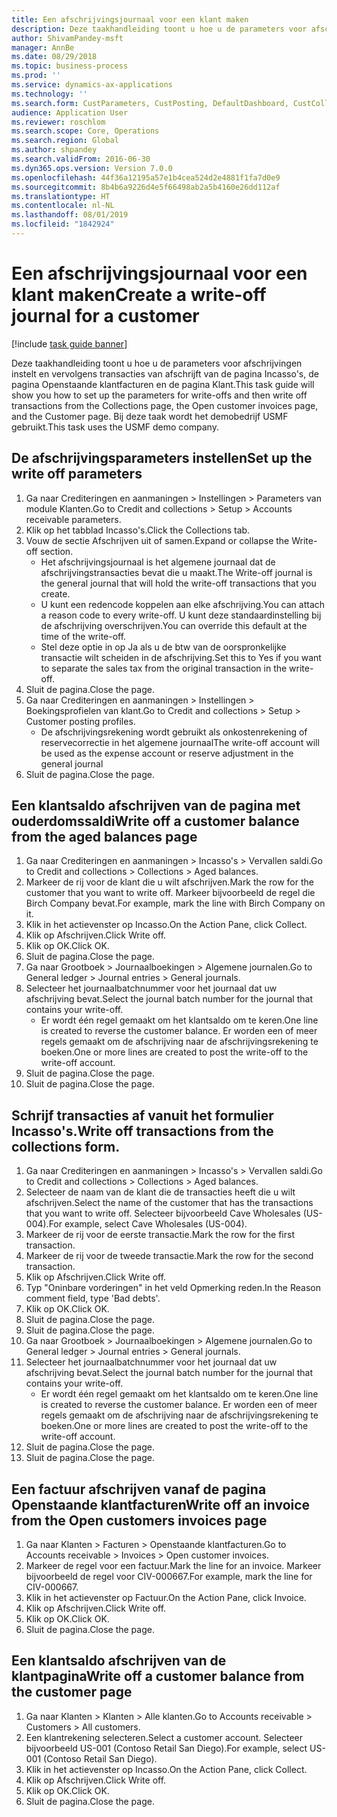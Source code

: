 ```yaml
---
title: Een afschrijvingsjournaal voor een klant maken
description: Deze taakhandleiding toont u hoe u de parameters voor afschrijvingen instelt en vervolgens transacties van afschrijft van de pagina Incasso's, de pagina Openstaande klantfacturen en de pagina Klant.
author: ShivamPandey-msft
manager: AnnBe
ms.date: 08/29/2018
ms.topic: business-process
ms.prod: ''
ms.service: dynamics-ax-applications
ms.technology: ''
ms.search.form: CustParameters, CustPosting, DefaultDashboard, CustCollectionsPoolsListPage, CustWriteOff, LedgerJournalTable, LedgerJournalTransDaily, CustCollections, CustOpenInvoicesListPage, CustTable
audience: Application User
ms.reviewer: roschlom
ms.search.scope: Core, Operations
ms.search.region: Global
ms.author: shpandey
ms.search.validFrom: 2016-06-30
ms.dyn365.ops.version: Version 7.0.0
ms.openlocfilehash: 44f36a12195a57e1b4cea524d2e4881f1fa7d0e9
ms.sourcegitcommit: 8b4b6a9226d4e5f66498ab2a5b4160e26dd112af
ms.translationtype: HT
ms.contentlocale: nl-NL
ms.lasthandoff: 08/01/2019
ms.locfileid: "1842924"
---
```

# <a name="create-a-write-off-journal-for-a-customer"></a><span data-ttu-id="2440b-103">Een afschrijvingsjournaal voor een klant maken</span><span class="sxs-lookup"><span data-stu-id="2440b-103">Create a write-off journal for a customer</span></span>

[!include [task guide banner](../../includes/task-guide-banner.md)]

<span data-ttu-id="2440b-104">Deze taakhandleiding toont u hoe u de parameters voor afschrijvingen instelt en vervolgens transacties van afschrijft van de pagina Incasso's, de pagina Openstaande klantfacturen en de pagina Klant.</span><span class="sxs-lookup"><span data-stu-id="2440b-104">This task guide will show you how to set up the parameters for write-offs and then write off transactions from the Collections page, the Open customer invoices page, and the Customer page.</span></span> <span data-ttu-id="2440b-105">Bij deze taak wordt het demobedrijf USMF gebruikt.</span><span class="sxs-lookup"><span data-stu-id="2440b-105">This task uses the USMF demo company.</span></span>


## <a name="set-up-the-write-off-parameters"></a><span data-ttu-id="2440b-106">De afschrijvingsparameters instellen</span><span class="sxs-lookup"><span data-stu-id="2440b-106">Set up the write off parameters</span></span>
1. <span data-ttu-id="2440b-107">Ga naar Crediteringen en aanmaningen > Instellingen > Parameters van module Klanten.</span><span class="sxs-lookup"><span data-stu-id="2440b-107">Go to Credit and collections > Setup > Accounts receivable parameters.</span></span>
2. <span data-ttu-id="2440b-108">Klik op het tabblad Incasso's.</span><span class="sxs-lookup"><span data-stu-id="2440b-108">Click the Collections tab.</span></span>
3. <span data-ttu-id="2440b-109">Vouw de sectie Afschrijven uit of samen.</span><span class="sxs-lookup"><span data-stu-id="2440b-109">Expand or collapse the Write-off section.</span></span>
    * <span data-ttu-id="2440b-110">Het afschrijvingsjournaal is het algemene journaal dat de afschrijvingstransacties bevat die u maakt.</span><span class="sxs-lookup"><span data-stu-id="2440b-110">The Write-off journal is the general journal that will hold the write-off transactions that you create.</span></span>  
    * <span data-ttu-id="2440b-111">U kunt een redencode koppelen aan elke afschrijving.</span><span class="sxs-lookup"><span data-stu-id="2440b-111">You can attach a reason code to every write-off.</span></span> <span data-ttu-id="2440b-112">U kunt deze standaardinstelling bij de afschrijving overschrijven.</span><span class="sxs-lookup"><span data-stu-id="2440b-112">You can override this default at the time of the write-off.</span></span>  
    * <span data-ttu-id="2440b-113">Stel deze optie in op Ja als u de btw van de oorspronkelijke transactie wilt scheiden in de afschrijving.</span><span class="sxs-lookup"><span data-stu-id="2440b-113">Set this to Yes if you want to separate the sales tax from the original transaction in the write-off.</span></span>  
4. <span data-ttu-id="2440b-114">Sluit de pagina.</span><span class="sxs-lookup"><span data-stu-id="2440b-114">Close the page.</span></span>
5. <span data-ttu-id="2440b-115">Ga naar Crediteringen en aanmaningen > Instellingen > Boekingsprofielen van klant.</span><span class="sxs-lookup"><span data-stu-id="2440b-115">Go to Credit and collections > Setup > Customer posting profiles.</span></span>
    * <span data-ttu-id="2440b-116">De afschrijvingsrekening wordt gebruikt als onkostenrekening of reservecorrectie in het algemene journaal</span><span class="sxs-lookup"><span data-stu-id="2440b-116">The write-off account will be used as the expense account or reserve adjustment in the general journal</span></span>   
6. <span data-ttu-id="2440b-117">Sluit de pagina.</span><span class="sxs-lookup"><span data-stu-id="2440b-117">Close the page.</span></span>

## <a name="write-off-a-customer-balance-from-the-aged-balances-page"></a><span data-ttu-id="2440b-118">Een klantsaldo afschrijven van de pagina met ouderdomssaldi</span><span class="sxs-lookup"><span data-stu-id="2440b-118">Write off a customer balance from the aged balances page</span></span>
1. <span data-ttu-id="2440b-119">Ga naar Crediteringen en aanmaningen > Incasso's > Vervallen saldi.</span><span class="sxs-lookup"><span data-stu-id="2440b-119">Go to Credit and collections > Collections > Aged balances.</span></span>
2. <span data-ttu-id="2440b-120">Markeer de rij voor de klant die u wilt afschrijven.</span><span class="sxs-lookup"><span data-stu-id="2440b-120">Mark the row for the customer that you want to write off.</span></span> <span data-ttu-id="2440b-121">Markeer bijvoorbeeld de regel die Birch Company bevat.</span><span class="sxs-lookup"><span data-stu-id="2440b-121">For example, mark the line with Birch Company on it.</span></span>
3. <span data-ttu-id="2440b-122">Klik in het actievenster op Incasso.</span><span class="sxs-lookup"><span data-stu-id="2440b-122">On the Action Pane, click Collect.</span></span>
4. <span data-ttu-id="2440b-123">Klik op Afschrijven.</span><span class="sxs-lookup"><span data-stu-id="2440b-123">Click Write off.</span></span>
5. <span data-ttu-id="2440b-124">Klik op OK.</span><span class="sxs-lookup"><span data-stu-id="2440b-124">Click OK.</span></span>
6. <span data-ttu-id="2440b-125">Sluit de pagina.</span><span class="sxs-lookup"><span data-stu-id="2440b-125">Close the page.</span></span>
7. <span data-ttu-id="2440b-126">Ga naar Grootboek > Journaalboekingen > Algemene journalen.</span><span class="sxs-lookup"><span data-stu-id="2440b-126">Go to General ledger > Journal entries > General journals.</span></span>
8. <span data-ttu-id="2440b-127">Selecteer het journaalbatchnummer voor het journaal dat uw afschrijving bevat.</span><span class="sxs-lookup"><span data-stu-id="2440b-127">Select the journal batch number for the journal that contains your write-off.</span></span>
    * <span data-ttu-id="2440b-128">Er wordt één regel gemaakt om het klantsaldo om te keren.</span><span class="sxs-lookup"><span data-stu-id="2440b-128">One line is created to reverse the customer balance.</span></span> <span data-ttu-id="2440b-129">Er worden een of meer regels gemaakt om de afschrijving naar de afschrijvingsrekening te boeken.</span><span class="sxs-lookup"><span data-stu-id="2440b-129">One or more lines are created to post the write-off to the write-off account.</span></span>  
9. <span data-ttu-id="2440b-130">Sluit de pagina.</span><span class="sxs-lookup"><span data-stu-id="2440b-130">Close the page.</span></span>
10. <span data-ttu-id="2440b-131">Sluit de pagina.</span><span class="sxs-lookup"><span data-stu-id="2440b-131">Close the page.</span></span>

## <a name="write-off-transactions-from-the-collections-form"></a><span data-ttu-id="2440b-132">Schrijf transacties af vanuit het formulier Incasso's.</span><span class="sxs-lookup"><span data-stu-id="2440b-132">Write off transactions from the collections form.</span></span>
1. <span data-ttu-id="2440b-133">Ga naar Crediteringen en aanmaningen > Incasso's > Vervallen saldi.</span><span class="sxs-lookup"><span data-stu-id="2440b-133">Go to Credit and collections > Collections > Aged balances.</span></span>
2. <span data-ttu-id="2440b-134">Selecteer de naam van de klant die de transacties heeft die u wilt afschrijven.</span><span class="sxs-lookup"><span data-stu-id="2440b-134">Select the name of the customer that has the transactions that you want to write off.</span></span> <span data-ttu-id="2440b-135">Selecteer bijvoorbeeld Cave Wholesales (US-004).</span><span class="sxs-lookup"><span data-stu-id="2440b-135">For example, select Cave Wholesales (US-004).</span></span>
3. <span data-ttu-id="2440b-136">Markeer de rij voor de eerste transactie.</span><span class="sxs-lookup"><span data-stu-id="2440b-136">Mark the row for the first transaction.</span></span>
4. <span data-ttu-id="2440b-137">Markeer de rij voor de tweede transactie.</span><span class="sxs-lookup"><span data-stu-id="2440b-137">Mark the row for the second transaction.</span></span>
5. <span data-ttu-id="2440b-138">Klik op Afschrijven.</span><span class="sxs-lookup"><span data-stu-id="2440b-138">Click Write off.</span></span>
6. <span data-ttu-id="2440b-139">Typ "Oninbare vorderingen" in het veld Opmerking reden.</span><span class="sxs-lookup"><span data-stu-id="2440b-139">In the Reason comment field, type 'Bad debts'.</span></span>
7. <span data-ttu-id="2440b-140">Klik op OK.</span><span class="sxs-lookup"><span data-stu-id="2440b-140">Click OK.</span></span>
8. <span data-ttu-id="2440b-141">Sluit de pagina.</span><span class="sxs-lookup"><span data-stu-id="2440b-141">Close the page.</span></span>
9. <span data-ttu-id="2440b-142">Sluit de pagina.</span><span class="sxs-lookup"><span data-stu-id="2440b-142">Close the page.</span></span>
10. <span data-ttu-id="2440b-143">Ga naar Grootboek > Journaalboekingen > Algemene journalen.</span><span class="sxs-lookup"><span data-stu-id="2440b-143">Go to General ledger > Journal entries > General journals.</span></span>
11. <span data-ttu-id="2440b-144">Selecteer het journaalbatchnummer voor het journaal dat uw afschrijving bevat.</span><span class="sxs-lookup"><span data-stu-id="2440b-144">Select the journal batch number for the journal that contains your write-off.</span></span>
    * <span data-ttu-id="2440b-145">Er wordt één regel gemaakt om het klantsaldo om te keren.</span><span class="sxs-lookup"><span data-stu-id="2440b-145">One line is created to reverse the customer balance.</span></span> <span data-ttu-id="2440b-146">Er worden een of meer regels gemaakt om de afschrijving naar de afschrijvingsrekening te boeken.</span><span class="sxs-lookup"><span data-stu-id="2440b-146">One or more lines are created to post the write-off to the write-off account.</span></span>  
12. <span data-ttu-id="2440b-147">Sluit de pagina.</span><span class="sxs-lookup"><span data-stu-id="2440b-147">Close the page.</span></span>
13. <span data-ttu-id="2440b-148">Sluit de pagina.</span><span class="sxs-lookup"><span data-stu-id="2440b-148">Close the page.</span></span>

## <a name="write-off-an-invoice-from-the-open-customers-invoices-page"></a><span data-ttu-id="2440b-149">Een factuur afschrijven vanaf de pagina Openstaande klantfacturen</span><span class="sxs-lookup"><span data-stu-id="2440b-149">Write off an invoice from the Open customers invoices page</span></span>
1. <span data-ttu-id="2440b-150">Ga naar Klanten > Facturen > Openstaande klantfacturen.</span><span class="sxs-lookup"><span data-stu-id="2440b-150">Go to Accounts receivable > Invoices > Open customer invoices.</span></span>
2. <span data-ttu-id="2440b-151">Markeer de regel voor een factuur.</span><span class="sxs-lookup"><span data-stu-id="2440b-151">Mark the line for an invoice.</span></span> <span data-ttu-id="2440b-152">Markeer bijvoorbeeld de regel voor CIV-000667.</span><span class="sxs-lookup"><span data-stu-id="2440b-152">For example, mark the line for CIV-000667.</span></span>
3. <span data-ttu-id="2440b-153">Klik in het actievenster op Factuur.</span><span class="sxs-lookup"><span data-stu-id="2440b-153">On the Action Pane, click Invoice.</span></span>
4. <span data-ttu-id="2440b-154">Klik op Afschrijven.</span><span class="sxs-lookup"><span data-stu-id="2440b-154">Click Write off.</span></span>
5. <span data-ttu-id="2440b-155">Klik op OK.</span><span class="sxs-lookup"><span data-stu-id="2440b-155">Click OK.</span></span>
6. <span data-ttu-id="2440b-156">Sluit de pagina.</span><span class="sxs-lookup"><span data-stu-id="2440b-156">Close the page.</span></span>

## <a name="write-off-a-customer-balance-from-the-customer-page"></a><span data-ttu-id="2440b-157">Een klantsaldo afschrijven van de klantpagina</span><span class="sxs-lookup"><span data-stu-id="2440b-157">Write off a customer balance from the customer page</span></span>
1. <span data-ttu-id="2440b-158">Ga naar Klanten > Klanten > Alle klanten.</span><span class="sxs-lookup"><span data-stu-id="2440b-158">Go to Accounts receivable > Customers > All customers.</span></span>
2. <span data-ttu-id="2440b-159">Een klantrekening selecteren.</span><span class="sxs-lookup"><span data-stu-id="2440b-159">Select a customer account.</span></span> <span data-ttu-id="2440b-160">Selecteer bijvoorbeeld US-001 (Contoso Retail San Diego).</span><span class="sxs-lookup"><span data-stu-id="2440b-160">For example, select US-001 (Contoso Retail San Diego).</span></span>
3. <span data-ttu-id="2440b-161">Klik in het actievenster op Incasso.</span><span class="sxs-lookup"><span data-stu-id="2440b-161">On the Action Pane, click Collect.</span></span>
4. <span data-ttu-id="2440b-162">Klik op Afschrijven.</span><span class="sxs-lookup"><span data-stu-id="2440b-162">Click Write off.</span></span>
5. <span data-ttu-id="2440b-163">Klik op OK.</span><span class="sxs-lookup"><span data-stu-id="2440b-163">Click OK.</span></span>
6. <span data-ttu-id="2440b-164">Sluit de pagina.</span><span class="sxs-lookup"><span data-stu-id="2440b-164">Close the page.</span></span>

